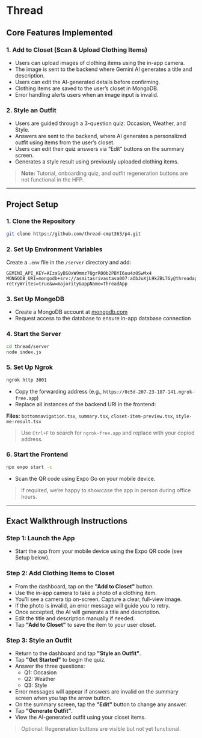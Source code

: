 # Thread

## Core Features Implemented

### 1. Add to Closet (Scan & Upload Clothing Items)

- Users can upload images of clothing items using the in-app camera.
- The image is sent to the backend where Gemini AI generates a title and description.
- Users can edit the AI-generated details before confirming.
- Clothing items are saved to the user’s closet in MongoDB.
- Error handling alerts users when an image input is invalid.

### 2. Style an Outfit

- Users are guided through a 3-question quiz: Occasion, Weather, and Style.
- Answers are sent to the backend, where AI generates a personalized outfit using items from the user’s closet.
- Users can edit their quiz answers via “Edit” buttons on the summary screen.
- Generates a style result using previously uploaded clothing items.

> **Note:** Tutorial, onboarding quiz, and outfit regeneration buttons are not functional in the HFP.

---

## Project Setup

### 1. Clone the Repository

```bash
git clone https://github.com/thread-cmpt363/p4.git
```

### 2. Set Up Environment Variables

Create a `.env` file in the `/server` directory and add:

```env
GEMINI_API_KEY=AIzaSyBS0xW9mmz7QgrR00b2PBYI6uu4z0SwMx4
MONGODB_URI=mongodb+srv://asmitasrivastava007:aObJuXjL9kZBL7Gy@threadapp.k3ocykf.mongodb.net/?retryWrites=true&w=majority&appName=ThreadApp
```

### 3. Set Up MongoDB

- Create a MongoDB account at [mongodb.com](https://www.mongodb.com)
- Request access to the database to ensure in-app database connection

### 4. Start the Server

```bash
cd thread/server
node index.js
```

### 5. Set Up Ngrok

```bash
ngrok http 3001
```

- Copy the forwarding address (e.g., `https://0c5d-207-23-187-141.ngrok-free.app`)
- Replace all instances of the backend URI in the frontend:

**Files:** `bottomnavigation.tsx`, `summary.tsx`, `closet-item-preview.tsx`, `style-me-result.tsx`

> Use `Ctrl+F` to search for `ngrok-free.app` and replace with your copied address.

### 6. Start the Frontend

```bash
npx expo start -c
```

- Scan the QR code using Expo Go on your mobile device.

> If required, we’re happy to showcase the app in person during office hours.

---

## Exact Walkthrough Instructions

### Step 1: Launch the App

- Start the app from your mobile device using the Expo QR code (see Setup below).

### Step 2: Add Clothing Items to Closet

- From the dashboard, tap on the **"Add to Closet"** button.
- Use the in-app camera to take a photo of a clothing item.
- You’ll see a camera tip on-screen. Capture a clear, full-view image.
- If the photo is invalid, an error message will guide you to retry.
- Once accepted, the AI will generate a title and description.
- Edit the title and description manually if needed.
- Tap **"Add to Closet"** to save the item to your user closet.

### Step 3: Style an Outfit

- Return to the dashboard and tap **"Style an Outfit"**.
- Tap **"Get Started"** to begin the quiz.
- Answer the three questions:
  - Q1: Occasion
  - Q2: Weather
  - Q3: Style
- Error messages will appear if answers are invalid on the summary screen when you tap the arrow button.
- On the summary screen, tap the **"Edit"** button to change any answer.
- Tap **"Generate Outfit"**.
- View the AI-generated outfit using your closet items.

> Optional: Regeneration buttons are visible but not yet functional.
